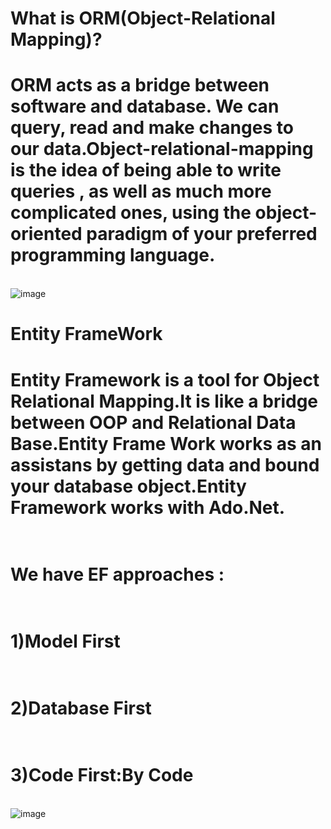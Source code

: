 
# What is ORM(Object-Relational Mapping)?
# ORM acts as a bridge between software and database. We can query, read and make changes to our data.Object-relational-mapping is the idea of being able to write queries , as well as much more complicated ones, using the object-oriented paradigm of your preferred programming language.
<br> ![image](https://user-images.githubusercontent.com/90280719/136834175-e1d79764-22b9-4722-b4fb-fd93d4069243.png)




# Entity FrameWork
# Entity Framework is a tool for Object Relational Mapping.It is like a bridge between OOP and Relational Data Base.Entity Frame Work works as an assistans by getting data and bound your database object.Entity Framework works with Ado.Net.

# <br> We have EF approaches : 
# <br>  1)Model First
# <br> 2)Database First
# <br> 3)Code First:By Code

<br> ![image](https://user-images.githubusercontent.com/90280719/136834114-1608a3a0-8720-41b5-acc0-c6fba625b05a.png)

